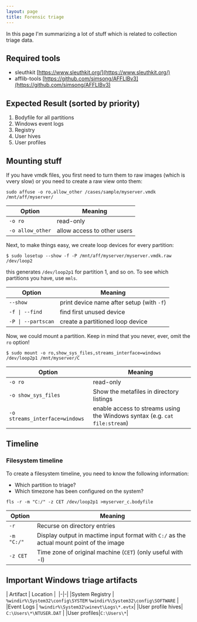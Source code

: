 ```yaml
---
layout: page
title: Forensic triage
---
```


In this page I'm summarizing a lot of stuff which is related to collection triage data.

## Required tools

 - sleuthkit [https://www.sleuthkit.org/](https://www.sleuthkit.org/)
 - afflib-tools [https://github.com/simsong/AFFLIBv3](https://github.com/simsong/AFFLIBv3)

## Expected Result (sorted by priority)

1. Bodyfile for all partitions
1. Windows event logs
1. Registry
1. User hives
1. User profiles

## Mounting stuff

If you have vmdk files, you first need to turn them to raw images (which is vvery slow) or you need to create a raw view onto them:

```shell
sudo affuse -o ro,allow_other /cases/sample/myserver.vmdk /mnt/aff/myserver/
```

| Option | Meaning |
|--------|---------|
| `-o ro` | read-only|
| `-o allow_other`| allow access to other users |

Next, to make things easy, we create loop devices for every partition:

```shell
$ sudo losetup --show -f -P /mnt/aff/myserver/myserver.vmdk.raw
/dev/loop2
```

this generates `/dev/loop2p1` for partition 1, and so on. To see which partitions you have, use `mmls`.

| Option | Meaning | 
|--------|---------|
| `--show` | print device name after setup  (with `-f`) |
| `-f \| --find` | find first unused device |
| ` -P \| --partscan ` | create a partitioned loop device |

Now, we could mount a partition. Keep in mind that you never, ever, omit the `ro` option!
 ```shell
 $ sudo mount -o ro,show_sys_files,streams_interface=windows /dev/loop2p1 /mnt/myserver/C
 ```

| Option | Meaning | 
|--------|---------|
| `-o ro`| read-only |
| `-o show_sys_files`|Show the metafiles in directory listings|
| `-o streams_interface=windows`| enable access to streams using the Windows syntax (e.g. `cat file:stream`) |

## Timeline

### Filesystem timeline

To create a filesystem timeline, you need to know the following information:

- Which partition to triage?
- Which timezone has been configured on the system?

```shell
fls -r -m "C:/" -z CET /dev/loop2p1 >myserver_c.bodyfile
```

| Option | Meaning | 
|--------|---------|
|`-r`| Recurse on directory entries |
|`-m "C:/"`| Display output in mactime input format with `C:/` as the actual mount point of the image |
| `-z CET`| Time zone of original machine (`CET`) (only useful with -l)|


## Important Windows triage artifacts

| Artifact | Location | 
|-|-|
|System Registry | `%windir%\System32\config\SYSTEM` `%windir%\System32\config\SOFTWARE` |
|Event Logs | `%windir%\System32\winevt\Logs\*.evtx`|
|User profile hives| `C:\Users\*\NTUSER.DAT` |
|User profiles|`C:\Users\*`|